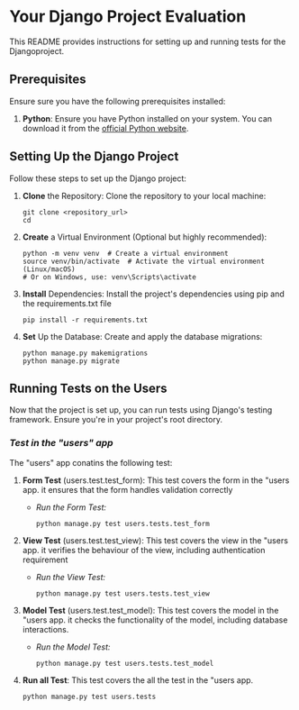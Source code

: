 # Your Django Project Evaluation

This README provides instructions for setting up and running tests for the Djangoproject.

## Prerequisites

Ensure sure you have the following prerequisites installed:

1. **Python**: Ensure you have Python installed on your system. You can download it from the [official Python website](https://www.python.org/downloads/).


## Setting Up the Django Project

Follow these steps to set up the Django project:

1. **Clone** the Repository: Clone the repository to your local machine:
   ```shell
   git clone <repository_url>
   cd 
   ```
2. **Create** a Virtual Environment (Optional but highly recommended):
   ```shell
   python -m venv venv  # Create a virtual environment
   source venv/bin/activate  # Activate the virtual environment (Linux/macOS)
   # Or on Windows, use: venv\Scripts\activate
   ```
3. **Install** Dependencies: Install the project's dependencies using pip and the requirements.txt file
   ```shell
   pip install -r requirements.txt
   ```

4. **Set** Up the Database: Create and apply the database migrations:
   ```shell
   python manage.py makemigrations
   python manage.py migrate
   ```

## Running Tests on the Users
Now that the project is set up, you can run tests using Django's testing framework. Ensure you're in your project's root directory.


### _Test in the "users" app_

The "users" app conatins the following test:

1. **Form Test** (users.test.test_form):
This test covers the form in the "users app. it ensures that the form handles validation correctly
   - *Run the Form Test:*
      ```shell
      python manage.py test users.tests.test_form
      ```

2. **View Test** (users.test.test_view):
This test covers the view in the "users app. it verifies the behaviour of the view, including authentication requirement
   - *Run the View Test:*
      ```shell
      python manage.py test users.tests.test_view
      ```

3. **Model Test** (users.test.test_model):
This test covers the model in the "users app. it checks the functionality of the model, including database interactions.
   - *Run the Model Test:*
      ```shell
      python manage.py test users.tests.test_model
      ```

4. **Run all Test**:
This test covers the all the test in the "users app.
      ```shell
      python manage.py test users.tests
      ```


